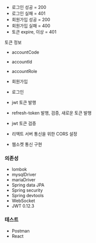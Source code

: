 - 로그인 성공 = 200
- 로그인 실패 = 401
- 회원가입 성공 = 200
- 회원가입 실패 = 400
- 토큰 expire, 이상 = 401

토큰 정보 
- accountCode
- accountId
- accountRole


- 회원가입
- 로그인
- jwt 토큰 발행
- refresh-token 발행, 검증, 새로운 토큰 발행
- jwt 토큰 검증
- 리액트 서버 통신을 위한 CORS 설정
- 웹소켓 통신 구현

### 의존성
- lombok
- mysqlDriver
- mariaDriver
- Spring data JPA
- Spring security
- Spring devtools
- WebSocket
- JWT 0.12.3

### 테스트
- Postman
- React
